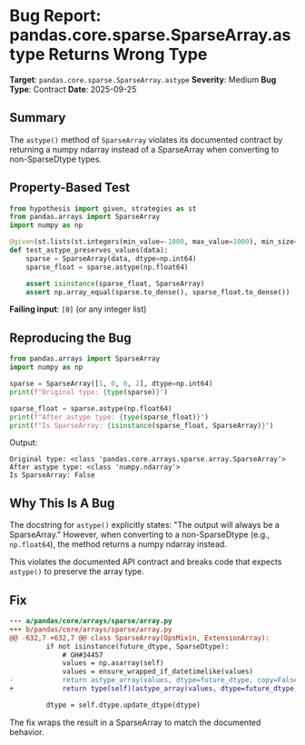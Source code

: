 # Bug Report: pandas.core.sparse.SparseArray.astype Returns Wrong Type

**Target**: `pandas.core.sparse.SparseArray.astype`
**Severity**: Medium
**Bug Type**: Contract
**Date**: 2025-09-25

## Summary

The `astype()` method of `SparseArray` violates its documented contract by returning a numpy ndarray instead of a SparseArray when converting to non-SparseDtype types.

## Property-Based Test

```python
from hypothesis import given, strategies as st
from pandas.arrays import SparseArray
import numpy as np

@given(st.lists(st.integers(min_value=-1000, max_value=1000), min_size=1, max_size=100))
def test_astype_preserves_values(data):
    sparse = SparseArray(data, dtype=np.int64)
    sparse_float = sparse.astype(np.float64)

    assert isinstance(sparse_float, SparseArray)
    assert np.array_equal(sparse.to_dense(), sparse_float.to_dense())
```

**Failing input**: `[0]` (or any integer list)

## Reproducing the Bug

```python
from pandas.arrays import SparseArray
import numpy as np

sparse = SparseArray([1, 0, 0, 2], dtype=np.int64)
print(f"Original type: {type(sparse)}")

sparse_float = sparse.astype(np.float64)
print(f"After astype type: {type(sparse_float)}")
print(f"Is SparseArray: {isinstance(sparse_float, SparseArray)}")
```

Output:
```
Original type: <class 'pandas.core.arrays.sparse.array.SparseArray'>
After astype type: <class 'numpy.ndarray'>
Is SparseArray: False
```

## Why This Is A Bug

The docstring for `astype()` explicitly states: "The output will always be a SparseArray." However, when converting to a non-SparseDtype (e.g., `np.float64`), the method returns a numpy ndarray instead.

This violates the documented API contract and breaks code that expects `astype()` to preserve the array type.

## Fix

```diff
--- a/pandas/core/arrays/sparse/array.py
+++ b/pandas/core/arrays/sparse/array.py
@@ -632,7 +632,7 @@ class SparseArray(OpsMixin, ExtensionArray):
         if not isinstance(future_dtype, SparseDtype):
             # GH#34457
             values = np.asarray(self)
             values = ensure_wrapped_if_datetimelike(values)
-            return astype_array(values, dtype=future_dtype, copy=False)
+            return type(self)(astype_array(values, dtype=future_dtype, copy=False))

         dtype = self.dtype.update_dtype(dtype)
```

The fix wraps the result in a SparseArray to match the documented behavior.